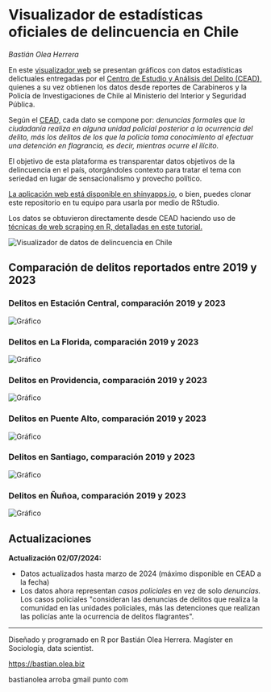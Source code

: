 # Visualizador de estadísticas oficiales de delincuencia en Chile


_Bastián Olea Herrera_

En este [visualizador web](https://bastianoleah.shinyapps.io/delincuencia_chile) se presentan gráficos con datos estadísticas delictuales entregadas por el [Centro de Estudio y Análisis del Delito (CEAD),](https://cead.spd.gov.cl/estadisticas-delictuales/) quienes a su vez obtienen los datos desde reportes de Carabineros y la Policía de Investigaciones de Chile al Ministerio del Interior y Seguridad Pública.

Según el [CEAD,](https://cead.spd.gov.cl/estadisticas-delictuales/) cada dato se compone por: _denuncias formales que la ciudadanía realiza en alguna unidad policial posterior a la ocurrencia del delito, más los delitos de los que la policía toma conocimiento al efectuar una detención en flagrancia, es decir, mientras ocurre el ilícito._

El objetivo de esta plataforma es transparentar datos objetivos de la delincuencia en el país, otorgándoles contexto para tratar el tema con seriedad en lugar de sensacionalismo y provecho político.

[La aplicación web está disponible en shinyapps.io](https://bastianoleah.shinyapps.io/delincuencia_chile), o bien, puedes clonar este repositorio en tu equipo para usarla por medio de RStudio.

Los datos se obtuvieron directamente desde CEAD haciendo uso de [técnicas de web scraping en R, detalladas en este tutorial.](https://bastianolea.github.io/tutorial_r_datos_delincuencia/)

![Visualizador de datos de delincuencia en Chile](otros/pantallazo_delincuencia_chile.jpg "Visualizador de datos de delincuencia en Chile")


## Comparación de delitos reportados entre 2019 y 2023

### Delitos en Estación Central, comparación 2019 y 2023
![Gráfico](graficos/grafico_comparativo_tasa_estación_central_2019_2023.png)

### Delitos en La Florida, comparación 2019 y 2023
![Gráfico](graficos/grafico_comparativo_tasa_la_florida_2019_2023.png)

### Delitos en Providencia, comparación 2019 y 2023
![Gráfico](graficos/grafico_comparativo_tasa_providencia_2019_2023.png)

### Delitos en Puente Alto, comparación 2019 y 2023
![Gráfico](graficos/grafico_comparativo_tasa_puente_alto_2019_2023.png)

### Delitos en Santiago, comparación 2019 y 2023
![Gráfico](graficos/grafico_comparativo_tasa_santiago_2019_2023.png)

### Delitos en Ñuñoa, comparación 2019 y 2023
![Gráfico](graficos/grafico_comparativo_tasa_ñuñoa_2019_2023.png)


## Actualizaciones

**Actualización 02/07/2024:**
- Datos actualizados hasta marzo de 2024 (máximo disponible en CEAD a la fecha)
- Los datos ahora representan _casos policiales_ en vez de solo _denuncias._ Los casos policiales "consideran las denuncias de delitos que realiza la comunidad en las unidades policiales, más las detenciones que realizan las policías ante la ocurrencia de delitos flagrantes".


----

Diseñado y programado en R por Bastián Olea Herrera. Magíster en Sociología, data scientist.

https://bastian.olea.biz

bastianolea arroba gmail punto com
